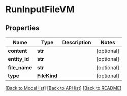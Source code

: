 # RunInputFileVM


## Properties
Name | Type | Description | Notes
------------ | ------------- | ------------- | -------------
**content** | **str** |  | [optional] 
**entity_id** | **str** |  | [optional] 
**file_name** | **str** |  | [optional] 
**type** | [**FileKind**](FileKind.md) |  | [optional] 

[[Back to Model list]](../README.md#documentation-for-models) [[Back to API list]](../README.md#documentation-for-api-endpoints) [[Back to README]](../README.md)


